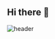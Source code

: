 ## Hi there 👋

<!--
**shynewsky/shynewsky** is a ✨ _special_ ✨ repository because its `README.md` (this file) appears on your GitHub profile.

Here are some ideas to get you started:

- 🔭 I’m currently working on ...
- 🌱 I’m currently learning ...
- 👯 I’m looking to collaborate on ...
- 🤔 I’m looking for help with ...
- 💬 Ask me about ...
- 📫 How to reach me: ...
- 😄 Pronouns: ...
- ⚡ Fun fact: ...
-->

<!--
<img src="https://capsule-render.vercel.app/api?type=speech&color=auto&height=300&section=header&text=capsule%20render&fontSize=90" />
-->

![header](https://capsule-render.vercel.app/api?color=gradient&customColorList=0,2,2,5,30)

